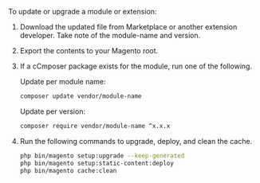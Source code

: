 To update or upgrade a module or extension:

1. Download the updated file from Marketplace or another extension developer. Take note of the module-name and version.

1. Export the contents to your Magento root.

1. If a cCmposer package exists for the module, run one of the following.

   Update per module name:

   ```bash
   composer update vendor/module-name
   ```

   Update per version:

   ```bash
   composer require vendor/module-name ^x.x.x
   ```

1. Run the following commands to upgrade, deploy, and clean the cache.

   ```bash
   php bin/magento setup:upgrade --keep-generated
   php bin/magento setup:static-content:deploy
   php bin/magento cache:clean
   ```
